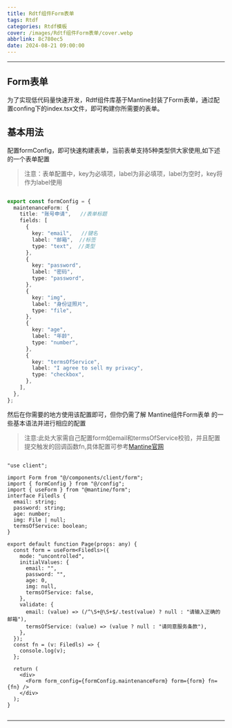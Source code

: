 ```yaml
---
title: Rdtf组件Form表单
tags: Rtdf
categories: Rtdf模板
cover: /images/Rdtf组件Form表单/cover.webp
abbrlink: 8c780ec5
date: 2024-08-21 09:00:00
---
```


---

## Form表单

为了实现低代码量快速开发，Rdtf组件库基于Mantine封装了Form表单，通过配置confing下的index.tsx文件，即可构建你所需要的表单。


## 基本用法

配置formConfig，即可快速构建表单，当前表单支持5种类型供大家使用,如下述的一个表单配置

> 注意：表单配置中，key为必填项，label为非必填项，label为空时，key将作为label使用

```ts

export const formConfig = {
  maintenanceForm: {
    title: "账号申请",   //表单标题
    fields: [
      {
        key: "email",   //键名
        label: "邮箱",  //标签
        type: "text",  //类型
      },
      {
        key: "password",
        label: "密码",
        type: "password",
      },
      {
        key: "img",
        label: "身份证照片",
        type: "file",
      },
      {
        key: "age",
        label: "年龄",
        type: "number",
      },
      {
        key: "termsOfService",
        label: "I agree to sell my privacy",
        type: "checkbox",
      },
    ],
  },
};

```
然后在你需要的地方使用该配置即可，但你仍需了解 Mantine组件Form表单 的一些基本语法并进行相应的配置

> 注意:此处大家需自己配置form如email和termsOfService校验，并且配置提交触发的回调函数fn,具体配置可参考[Mantine官网](https://mantine.dev/form/use-form/)

```tsx

"use client";

import Form from "@/components/client/form";
import { formConfig } from "@/config";
import { useForm } from "@mantine/form";
interface Filedls {
  email: string;
  password: string;
  age: number;
  img: File | null;
  termsOfService: boolean;
}

export default function Page(props: any) {
  const form = useForm<Filedls>({
    mode: "uncontrolled",
    initialValues: {
      email: "",
      password: "",
      age: 0,
      img: null,
      termsOfService: false,
    },
    validate: {
      email: (value) => (/^\S+@\S+$/.test(value) ? null : "请输入正确的邮箱"),
      termsOfService: (value) => (value ? null : "请同意服务条款"),
    },
  });
  const fn = (v: Filedls) => {
    console.log(v);
  };

  return (
    <div>
      <Form form_config={formConfig.maintenanceForm} form={form} fn={fn} />
    </div>
  );
}


```


---